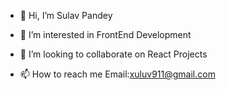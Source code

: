 - 👋 Hi, I’m Sulav Pandey
- 👀 I’m interested in FrontEnd Development
- 💞️ I’m looking to collaborate on React Projects 

- 📫 How to reach me 
Email:xuluv911@gmail.com

<!---
codenextdoor/codenextdoor is a ✨ special ✨ repository because its `README.md` (this file) appears on your GitHub profile.
You can click the Preview link to take a look at your changes.
--->
